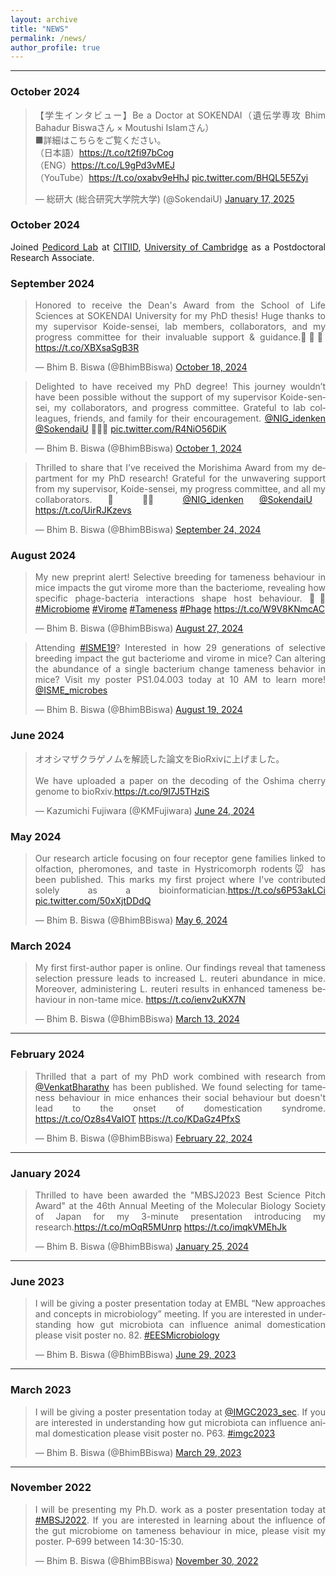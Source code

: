 ```yaml
---
layout: archive
title: "NEWS"
permalink: /news/
author_profile: true
---
```

<style> body {text-align: justify} </style> <!-- Justify text. -->

------
### October 2024

<blockquote class="twitter-tweet"><p lang="ja" dir="ltr">【学生インタビュー】Be a Doctor at SOKENDAI（遺伝学専攻 Bhim Bahadur Biswaさん × Moutushi Islamさん）<br>■詳細はこちらをご覧ください。<br>（日本語）<a href="https://t.co/t2fi97bCog">https://t.co/t2fi97bCog</a><br>（ENG）<a href="https://t.co/L9gPd3vMEJ">https://t.co/L9gPd3vMEJ</a><br>（YouTube）<a href="https://t.co/oxabv9eHhJ">https://t.co/oxabv9eHhJ</a> <a href="https://t.co/BHQL5E5Zyi">pic.twitter.com/BHQL5E5Zyi</a></p>&mdash; 総研大 (総合研究大学院大学) (@SokendaiU) <a href="https://twitter.com/SokendaiU/status/1880136191930167415?ref_src=twsrc%5Etfw">January 17, 2025</a></blockquote> <script async src="https://platform.twitter.com/widgets.js" charset="utf-8"></script>

### October 2024

<p>Joined <a href="https://www.pedicordlab.com/" target="_blank">Pedicord Lab</a> at <a href="https://www.citiid.cam.ac.uk/" target="_blank">CITIID</a>, <a href="https://www.cam.ac.uk/" target="_blank">University of Cambridge</a> as a Postdoctoral Research Associate.</p>

### September 2024

<blockquote class="twitter-tweet"><p lang="en" dir="ltr">Honored to receive the Dean&#39;s Award from the School of Life Sciences at SOKENDAI University for my PhD thesis! Huge thanks to my supervisor Koide-sensei, lab members, collaborators, and my progress committee for their invaluable support &amp; guidance.👨‍🎓🙏 <a href="https://t.co/XBXsaSgB3R">https://t.co/XBXsaSgB3R</a></p>&mdash; Bhim B. Biswa (@BhimBBiswa) <a href="https://twitter.com/BhimBBiswa/status/1847260910173180179?ref_src=twsrc%5Etfw">October 18, 2024</a></blockquote> <script async src="https://platform.twitter.com/widgets.js" charset="utf-8"></script>

<blockquote class="twitter-tweet"><p lang="en" dir="ltr">Delighted to have received my PhD degree! This journey wouldn’t have been possible without the support of my supervisor Koide-sensei, my collaborators, and progress committee. Grateful to lab colleagues, friends, and family for their encouragement. <a href="https://twitter.com/NIG_idenken?ref_src=twsrc%5Etfw">@NIG_idenken</a> <a href="https://twitter.com/SokendaiU?ref_src=twsrc%5Etfw">@SokendaiU</a> 👨‍🎓🎊 <a href="https://t.co/R4NiO56DiK">pic.twitter.com/R4NiO56DiK</a></p>&mdash; Bhim B. Biswa (@BhimBBiswa) <a href="https://twitter.com/BhimBBiswa/status/1840908543953944932?ref_src=twsrc%5Etfw">October 1, 2024</a></blockquote> <script async src="https://platform.twitter.com/widgets.js" charset="utf-8"></script>

<blockquote class="twitter-tweet"><p lang="en" dir="ltr">Thrilled to share that I’ve received the Morishima Award from my department for my PhD research! Grateful for the unwavering support from my supervisor, Koide-sensei, my progress committee, and all my collaborators. 🙏 🧑‍🎓 <a href="https://twitter.com/NIG_idenken?ref_src=twsrc%5Etfw">@NIG_idenken</a> <a href="https://twitter.com/SokendaiU?ref_src=twsrc%5Etfw">@SokendaiU</a> <a href="https://t.co/UirRJKzevs">https://t.co/UirRJKzevs</a></p>&mdash; Bhim B. Biswa (@BhimBBiswa) <a href="https://twitter.com/BhimBBiswa/status/1838573963129078079?ref_src=twsrc%5Etfw">September 24, 2024</a></blockquote> <script async src="https://platform.twitter.com/widgets.js" charset="utf-8"></script>

### August 2024
<blockquote class="twitter-tweet"><p lang="en" dir="ltr">My new preprint alert! Selective breeding for tameness behaviour in mice impacts the gut virome more than the bacteriome, revealing how specific phage-bacteria interactions shape host behaviour. 🦠🐭<a href="https://twitter.com/hashtag/Microbiome?src=hash&amp;ref_src=twsrc%5Etfw">#Microbiome</a> <a href="https://twitter.com/hashtag/Virome?src=hash&amp;ref_src=twsrc%5Etfw">#Virome</a> <a href="https://twitter.com/hashtag/Tameness?src=hash&amp;ref_src=twsrc%5Etfw">#Tameness</a> <a href="https://twitter.com/hashtag/Phage?src=hash&amp;ref_src=twsrc%5Etfw">#Phage</a> <a href="https://t.co/W9V8KNmcAC">https://t.co/W9V8KNmcAC</a></p>&mdash; Bhim B. Biswa (@BhimBBiswa) <a href="https://twitter.com/BhimBBiswa/status/1828328880391790826?ref_src=twsrc%5Etfw">August 27, 2024</a></blockquote> <script async src="https://platform.twitter.com/widgets.js" charset="utf-8"></script>

<blockquote class="twitter-tweet"><p lang="en" dir="ltr">Attending <a href="https://twitter.com/hashtag/ISME19?src=hash&amp;ref_src=twsrc%5Etfw">#ISME19</a>? Interested in how 29 generations of selective breeding impact the gut bacteriome and virome in mice? Can altering the abundance of a single bacterium change tameness behavior in mice? Visit my poster PS1.04.003 today at 10 AM to learn more! <a href="https://twitter.com/ISME_microbes?ref_src=twsrc%5Etfw">@ISME_microbes</a></p>&mdash; Bhim B. Biswa (@BhimBBiswa) <a href="https://twitter.com/BhimBBiswa/status/1825438185628770696?ref_src=twsrc%5Etfw">August 19, 2024</a></blockquote> <script async src="https://platform.twitter.com/widgets.js" charset="utf-8"></script>

### June 2024
<blockquote class="twitter-tweet"><p lang="ja" dir="ltr">オオシマザクラゲノムを解読した論文をBioRxivに上げました。<br><br>We have uploaded a paper on the decoding of the Oshima cherry genome to bioRxiv.<a href="https://t.co/9I7J5THziS">https://t.co/9I7J5THziS</a></p>&mdash; Kazumichi Fujiwara (@KMFujiwara) <a href="https://twitter.com/KMFujiwara/status/1805166941201674501?ref_src=twsrc%5Etfw">June 24, 2024</a></blockquote> <script async src="https://platform.twitter.com/widgets.js" charset="utf-8"></script>


### May 2024
<blockquote class="twitter-tweet"><p lang="en" dir="ltr">Our research article focusing on four receptor gene families linked to olfaction, pheromones, and taste in Hystricomorph rodents🐭 has been published. This marks my first project where I&#39;ve contributed solely as a bioinformatician.<a href="https://t.co/s6P53akLCi">https://t.co/s6P53akLCi</a> <a href="https://t.co/50xXjtDDdQ">pic.twitter.com/50xXjtDDdQ</a></p>&mdash; Bhim B. Biswa (@BhimBBiswa) <a href="https://twitter.com/BhimBBiswa/status/1787378720300560458?ref_src=twsrc%5Etfw">May 6, 2024</a></blockquote> <script async src="https://platform.twitter.com/widgets.js" charset="utf-8"></script>


### March 2024
<blockquote class="twitter-tweet"><p lang="en" dir="ltr">My first first-author paper is online. Our findings reveal that tameness selection pressure leads to increased L. reuteri abundance in mice. Moreover, administering L. reuteri results in enhanced tameness behaviour in non-tame mice. <a href="https://t.co/ienv2uKX7N">https://t.co/ienv2uKX7N</a></p>&mdash; Bhim B. Biswa (@BhimBBiswa) <a href="https://twitter.com/BhimBBiswa/status/1767737145433952520?ref_src=twsrc%5Etfw">March 13, 2024</a></blockquote> <script async src="https://platform.twitter.com/widgets.js" charset="utf-8"></script>

------
### February 2024
<blockquote class="twitter-tweet"><p lang="en" dir="ltr">Thrilled that a part of my PhD work combined with research from <a href="https://twitter.com/VenkatBharathy?ref_src=twsrc%5Etfw">@VenkatBharathy</a> has been published. We found selecting for tameness behaviour in mice enhances their social behaviour but doesn&#39;t lead to the onset of domestication syndrome. <a href="https://t.co/Oz8s4VaIOT">https://t.co/Oz8s4VaIOT</a> <a href="https://t.co/KDaGz4PfxS">https://t.co/KDaGz4PfxS</a></p>&mdash; Bhim B. Biswa (@BhimBBiswa) <a href="https://twitter.com/BhimBBiswa/status/1760556018734616720?ref_src=twsrc%5Etfw">February 22, 2024</a></blockquote> <script async src="https://platform.twitter.com/widgets.js" charset="utf-8"></script>

---
### January 2024
<blockquote class="twitter-tweet"><p lang="en" dir="ltr">Thrilled to have been awarded the &quot;MBSJ2023 Best Science Pitch Award&quot; at the 46th Annual Meeting of the Molecular Biology Society of Japan for my 3-minute presentation introducing my research.<a href="https://t.co/mOqR5MUnrp">https://t.co/mOqR5MUnrp</a> <a href="https://t.co/imqkVMEhJk">https://t.co/imqkVMEhJk</a></p>&mdash; Bhim B. Biswa (@BhimBBiswa) <a href="https://twitter.com/BhimBBiswa/status/1750441098022187441?ref_src=twsrc%5Etfw">January 25, 2024</a></blockquote> <script async src="https://platform.twitter.com/widgets.js" charset="utf-8"></script>

---
### June 2023
<blockquote class="twitter-tweet"><p lang="en" dir="ltr">I will be giving a poster presentation today at EMBL “New approaches and concepts in microbiology” meeting. If you are interested in understanding how gut microbiota can influence animal domestication please visit poster no. 82. <a href="https://twitter.com/hashtag/EESMicrobiology?src=hash&amp;ref_src=twsrc%5Etfw">#EESMicrobiology</a></p>&mdash; Bhim B. Biswa (@BhimBBiswa) <a href="https://twitter.com/BhimBBiswa/status/1674359359088783361?ref_src=twsrc%5Etfw">June 29, 2023</a></blockquote> <script async src="https://platform.twitter.com/widgets.js" charset="utf-8"></script>

---
### March 2023
<blockquote class="twitter-tweet"><p lang="en" dir="ltr">I will be giving a poster presentation today at <a href="https://twitter.com/IMGC2023_sec?ref_src=twsrc%5Etfw">@IMGC2023_sec</a>. If you are interested in understanding how gut microbiota can influence animal domestication please visit poster no. P63. <a href="https://twitter.com/hashtag/imgc2023?src=hash&amp;ref_src=twsrc%5Etfw">#imgc2023</a></p>&mdash; Bhim B. Biswa (@BhimBBiswa) <a href="https://twitter.com/BhimBBiswa/status/1640920943014072321?ref_src=twsrc%5Etfw">March 29, 2023</a></blockquote> <script async src="https://platform.twitter.com/widgets.js" charset="utf-8"></script>

---
### November 2022
<blockquote class="twitter-tweet"><p lang="en" dir="ltr">I will be presenting my Ph.D. work as a poster presentation today at <a href="https://twitter.com/hashtag/MBSJ2022?src=hash&amp;ref_src=twsrc%5Etfw">#MBSJ2022</a>. If you are interested in learning about the influence of the gut microbiome on tameness behaviour in mice, please visit my poster. P-699 between 14:30-15:30.</p>&mdash; Bhim B. Biswa (@BhimBBiswa) <a href="https://twitter.com/BhimBBiswa/status/1597763691470262273?ref_src=twsrc%5Etfw">November 30, 2022</a></blockquote> <script async src="https://platform.twitter.com/widgets.js" charset="utf-8"></script>
